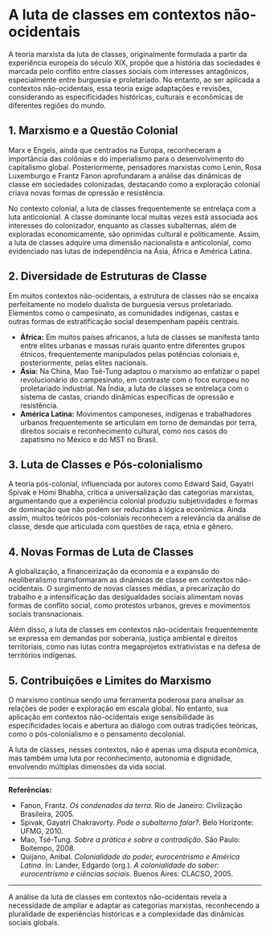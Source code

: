 # A luta de classes em contextos não-ocidentais

A teoria marxista da luta de classes, originalmente formulada a partir da experiência europeia do século XIX, propõe que a história das sociedades é marcada pelo conflito entre classes sociais com interesses antagônicos, especialmente entre burguesia e proletariado. No entanto, ao ser aplicada a contextos não-ocidentais, essa teoria exige adaptações e revisões, considerando as especificidades históricas, culturais e econômicas de diferentes regiões do mundo.

## 1. Marxismo e a Questão Colonial

Marx e Engels, ainda que centrados na Europa, reconheceram a importância das colônias e do imperialismo para o desenvolvimento do capitalismo global. Posteriormente, pensadores marxistas como Lenin, Rosa Luxemburgo e Frantz Fanon aprofundaram a análise das dinâmicas de classe em sociedades colonizadas, destacando como a exploração colonial criava novas formas de opressão e resistência.

No contexto colonial, a luta de classes frequentemente se entrelaça com a luta anticolonial. A classe dominante local muitas vezes está associada aos interesses do colonizador, enquanto as classes subalternas, além de exploradas economicamente, são oprimidas cultural e politicamente. Assim, a luta de classes adquire uma dimensão nacionalista e anticolonial, como evidenciado nas lutas de independência na Ásia, África e América Latina.

## 2. Diversidade de Estruturas de Classe

Em muitos contextos não-ocidentais, a estrutura de classes não se encaixa perfeitamente no modelo dualista de burguesia versus proletariado. Elementos como o campesinato, as comunidades indígenas, castas e outras formas de estratificação social desempenham papéis centrais.

- **África:** Em muitos países africanos, a luta de classes se manifesta tanto entre elites urbanas e massas rurais quanto entre diferentes grupos étnicos, frequentemente manipulados pelas potências coloniais e, posteriormente, pelas elites nacionais.
- **Ásia:** Na China, Mao Tsé-Tung adaptou o marxismo ao enfatizar o papel revolucionário do campesinato, em contraste com o foco europeu no proletariado industrial. Na Índia, a luta de classes se entrelaça com o sistema de castas, criando dinâmicas específicas de opressão e resistência.
- **América Latina:** Movimentos camponeses, indígenas e trabalhadores urbanos frequentemente se articulam em torno de demandas por terra, direitos sociais e reconhecimento cultural, como nos casos do zapatismo no México e do MST no Brasil.

## 3. Luta de Classes e Pós-colonialismo

A teoria pós-colonial, influenciada por autores como Edward Said, Gayatri Spivak e Homi Bhabha, critica a universalização das categorias marxistas, argumentando que a experiência colonial produziu subjetividades e formas de dominação que não podem ser reduzidas à lógica econômica. Ainda assim, muitos teóricos pós-coloniais reconhecem a relevância da análise de classe, desde que articulada com questões de raça, etnia e gênero.

## 4. Novas Formas de Luta de Classes

A globalização, a financeirização da economia e a expansão do neoliberalismo transformaram as dinâmicas de classe em contextos não-ocidentais. O surgimento de novas classes médias, a precarização do trabalho e a intensificação das desigualdades sociais alimentam novas formas de conflito social, como protestos urbanos, greves e movimentos sociais transnacionais.

Além disso, a luta de classes em contextos não-ocidentais frequentemente se expressa em demandas por soberania, justiça ambiental e direitos territoriais, como nas lutas contra megaprojetos extrativistas e na defesa de territórios indígenas.

## 5. Contribuições e Limites do Marxismo

O marxismo continua sendo uma ferramenta poderosa para analisar as relações de poder e exploração em escala global. No entanto, sua aplicação em contextos não-ocidentais exige sensibilidade às especificidades locais e abertura ao diálogo com outras tradições teóricas, como o pós-colonialismo e o pensamento decolonial.

A luta de classes, nesses contextos, não é apenas uma disputa econômica, mas também uma luta por reconhecimento, autonomia e dignidade, envolvendo múltiplas dimensões da vida social.

___

**Referências:**

- Fanon, Frantz. _Os condenados da terra_. Rio de Janeiro: Civilização Brasileira, 2005.
- Spivak, Gayatri Chakravorty. _Pode o subalterno falar?_. Belo Horizonte: UFMG, 2010.
- Mao, Tsé-Tung. _Sobre a prática e sobre a contradição_. São Paulo: Boitempo, 2008.
- Quijano, Aníbal. _Colonialidade do poder, eurocentrismo e América Latina_. In: Lander, Edgardo (org.). _A colonialidade do saber: eurocentrismo e ciências sociais_. Buenos Aires: CLACSO, 2005.

___

A análise da luta de classes em contextos não-ocidentais revela a necessidade de ampliar e adaptar as categorias marxistas, reconhecendo a pluralidade de experiências históricas e a complexidade das dinâmicas sociais globais.
